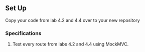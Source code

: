 ## Set Up

Copy your code from lab 4.2 and 4.4 over to your new repository

### Specifications

1. Test every route from labs 4.2 and 4.4 using MockMVC.